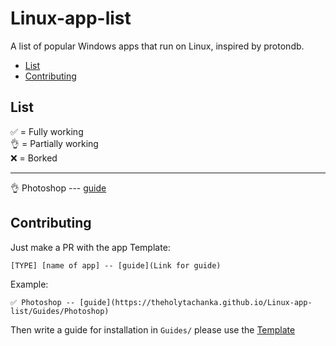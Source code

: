 # Linux-app-list
A list of popular Windows apps that run on Linux, inspired by protondb.

- [List]()
- [Contributing]()

## List
✅ = Fully working \
👌 = Partially working \
❌ = Borked
______

👌 Photoshop --- [guide](https://theholytachanka.github.io/Linux-app-list/Guides/Photoshop) 








## Contributing

Just make a PR with the app
Template:
```
[TYPE] [name of app] -- [guide](Link for guide)
```
Example:
```
✅ Photoshop -- [guide](https://theholytachanka.github.io/Linux-app-list/Guides/Photoshop)
```
Then write a guide for installation in `Guides/` please use the [Template](https://github.com/TheHolyTachanka/Linux-app-list/blob/main/Guides/Template.md)
